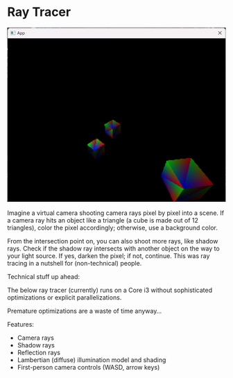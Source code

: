 # Ray Tracer

![shadow rays](screenshot.png)

Imagine a virtual camera shooting camera rays pixel by pixel into a scene.
If a camera ray hits an object like a triangle (a cube is made out of 12 triangles),
color the pixel accordingly; otherwise, use a background color.

From the intersection point on, you can also shoot more rays, like shadow rays.
Check if the shadow ray intersects with another object on the way to your light source.
If yes, darken the pixel; if not, continue.
This was ray tracing in a nutshell for (non-technical) people.

Technical stuff up ahead:

The below ray tracer (currently) runs on a Core i3 without sophisticated optimizations
or explicit parallelizations.

Premature optimizations are a waste of time anyway…

Features:
- Camera rays
- Shadow rays
- Reflection rays
- Lambertian (diffuse) illumination model and shading
- First-person camera controls (WASD, arrow keys)
